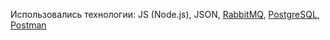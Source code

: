 Использовались технологии: JS (Node.js), JSON, [RabbitMQ](https://www.rabbitmq.com/), [PostgreSQL](https://www.postgresql.org/), [Postman](https://www.postman.com/)
